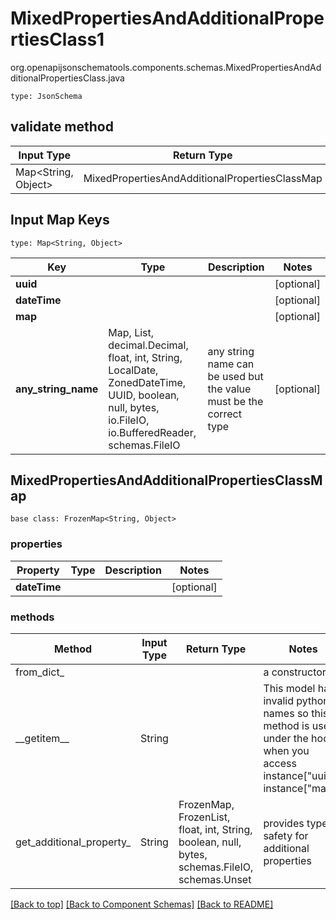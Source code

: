 # MixedPropertiesAndAdditionalPropertiesClass1
org.openapijsonschematools.components.schemas.MixedPropertiesAndAdditionalPropertiesClass.java
```
type: JsonSchema
```

## validate method
| Input Type | Return Type | Notes |
| ---------- | ----------- | ----- |
| Map<String, Object> | MixedPropertiesAndAdditionalPropertiesClassMap | |

## Input Map Keys
```
type: Map<String, Object>
```
Key | Type |  Description | Notes
------------ | ------------- | ------------- | -------------
**uuid** |  |  | [optional]
**dateTime** |  |  | [optional]
**map** |  |  | [optional]
**any_string_name** | Map, List, decimal.Decimal, float, int, String, LocalDate, ZonedDateTime, UUID, boolean, null, bytes, io.FileIO, io.BufferedReader, schemas.FileIO | any string name can be used but the value must be the correct type | [optional]

## MixedPropertiesAndAdditionalPropertiesClassMap
```
base class: FrozenMap<String, Object>

```

### properties
Property | Type | Description | Notes
-------- | ---- | ----------- | -----
**dateTime** |  |  | [optional]

### methods
Method | Input Type | Return Type | Notes
------ | ---------- | ----------- | ------
from_dict_ |  |  | a constructor
&lowbar;&lowbar;getitem&lowbar;&lowbar; | String |  | This model has invalid python names so this method is used under the hood when you access instance["uuid"], instance["map"], 
get_additional_property_ | String | FrozenMap, FrozenList, float, int, String, boolean, null, bytes, schemas.FileIO, schemas.Unset | provides type safety for additional properties


[[Back to top]](#top) [[Back to Component Schemas]](../../../README.md#Component-Schemas) [[Back to README]](../../../README.md)
